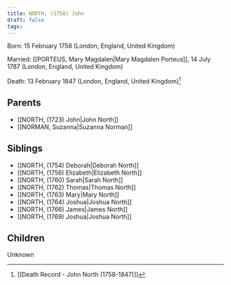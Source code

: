 ```yaml
---
title: NORTH, (1758) John
draft: false
tags:
---
```

Born: 15 February 1758 (London, England, United Kingdom)

Married: [[PORTEUS, Mary Magdalen|Mary Magdalen Porteus]], 14 July 1787 (London, England, United Kingdom)

Death: 13 February 1847 (London, England, United Kingdom)[^1]

## Parents
- [[NORTH, (1723) John|John North]]
- [[NORMAN, Suzanna|Suzanna Norman]]

## Siblings
- [[NORTH, (1754) Deborah|Deborah North]]
- [[NORTH, (1756) Elizabeth|Elizabeth North]]
- [[NORTH, (1760) Sarah|Sarah North]]
- [[NORTH, (1762) Thomas|Thomas North]]
- [[NORTH, (1763) Mary|Mary North]]
- [[NORTH, (1764) Joshua|Joshua North]]
- [[NORTH, (1766) James|James North]]
- [[NORTH, (1769) Joshua|Joshua North]]

## Children
Unknown


[^1]: [[Death Record - John North (1758-1847)]]
